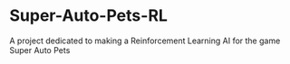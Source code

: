 # Super-Auto-Pets-RL
A project dedicated to making a Reinforcement Learning AI for the game Super Auto Pets
